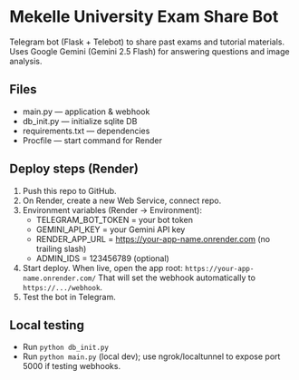 # Mekelle University Exam Share Bot

Telegram bot (Flask + Telebot) to share past exams and tutorial materials.
Uses Google Gemini (Gemini 2.5 Flash) for answering questions and image analysis.

## Files
- main.py — application & webhook
- db_init.py — initialize sqlite DB
- requirements.txt — dependencies
- Procfile — start command for Render

## Deploy steps (Render)
1. Push this repo to GitHub.
2. On Render, create a new Web Service, connect repo.
3. Environment variables (Render → Environment):
   - TELEGRAM_BOT_TOKEN = your bot token
   - GEMINI_API_KEY = your Gemini API key
   - RENDER_APP_URL = https://your-app-name.onrender.com   (no trailing slash)
   - ADMIN_IDS = 123456789 (optional)
4. Start deploy. When live, open the app root:
   `https://your-app-name.onrender.com/`
   That will set the webhook automatically to `https://.../webhook`.
5. Test the bot in Telegram.

## Local testing
- Run `python db_init.py`
- Run `python main.py` (local dev); use ngrok/localtunnel to expose port 5000 if testing webhooks.